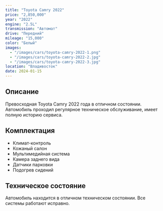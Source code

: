 ```yaml
---
title: "Toyota Camry 2022"
price: "2,850,000"
year: "2022"
engine: "2.5L"
transmission: "Автомат"
drive: "Передний"
mileage: "15,000"
color: "Белый"
images:
  - "/images/cars/toyota-camry-2022-1.png"
  - "/images/cars/toyota-camry-2022-2.jpg"
  - "/images/cars/toyota-camry-2022-3.jpg"
location: "Владивосток"
date: 2024-01-15
---
```


## Описание

Превосходная Toyota Camry 2022 года в отличном состоянии. Автомобиль проходил регулярное техническое обслуживание, имеет полную историю сервиса.

## Комплектация

- Климат-контроль
- Кожаный салон
- Мультимедийная система
- Камера заднего вида
- Датчики парковки
- Подогрев сидений

## Техническое состояние

Автомобиль находится в отличном техническом состоянии. Все системы работают исправно.

